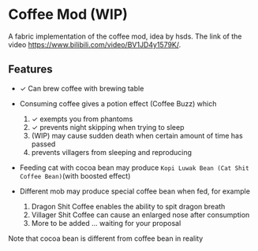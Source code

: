 # Coffee Mod (WIP)
A fabric implementation of the coffee mod, idea by hsds. The link of the video https://www.bilibili.com/video/BV1JD4y1579K/.

## Features
- ✓ Can brew coffee with brewing table
- Consuming coffee gives a potion effect (Coffee Buzz) which
  1. ✓ exempts you from phantoms
  2. ✓ prevents night skipping when trying to sleep
  3. (WIP) may cause sudden death when certain amount of time has passed
  4. prevents villagers from sleeping and reproducing

- Feeding cat with cocoa bean may produce `Kopi Luwak Bean (Cat Shit Coffee Bean)`(with boosted effect) 
- Different mob may produce special coffee bean when fed, for example
  1. Dragon Shit Coffee enables the ability to spit dragon breath
  2. Villager Shit Coffee can cause an enlarged nose after consumption
  3. More to be added ... waiting for your proposal

Note that cocoa bean is different from coffee bean in reality